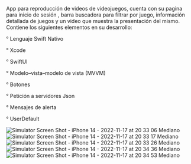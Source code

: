App  para  reproducción de videos de videojuegos, cuenta con su pagina para inicio de sesión , barra buscadora para filtrar por juego, información detallada de juegos y un video que muestra la presentación del mismo.  Contiene los siguientes elementos en su desarrollo: 

° Lenguaje Swift Nativo

° Xcode 

° SwiftUI 

° Modelo–vista–modelo de vista (MVVM) 

° Botones

° Petición a servidores Json

° Mensajes de alerta

° UserDefault

![Simulator Screen Shot - iPhone 14 - 2022-11-17 at 20 33 06 Mediano](https://user-images.githubusercontent.com/114952464/202607649-3f0143d7-3934-4f07-a724-07f688928e08.jpeg)
![Simulator Screen Shot - iPhone 14 - 2022-11-17 at 20 33 17 Mediano](https://user-images.githubusercontent.com/114952464/202607651-8fa0f45c-7128-46c1-9766-3cd766bd07f0.jpeg)
![Simulator Screen Shot - iPhone 14 - 2022-11-17 at 20 33 26 Mediano](https://user-images.githubusercontent.com/114952464/202607652-f98487b1-0559-439f-9d7b-bb8aa5fd150d.jpeg)
![Simulator Screen Shot - iPhone 14 - 2022-11-17 at 20 34 36 Mediano](https://user-images.githubusercontent.com/114952464/202607657-48733ecf-7578-460b-8205-4b13c6faf793.jpeg)
![Simulator Screen Shot - iPhone 14 - 2022-11-17 at 20 34 53 Mediano](https://user-images.githubusercontent.com/114952464/202607659-663eb3f0-c423-4692-84eb-fedebb011dc5.jpeg)
